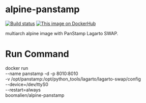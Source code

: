 # alpine-panstamp
[![Build status](https://ci.appveyor.com/api/projects/status/bhma7tmx0eje73ao/branch/master?svg=true)](https://ci.appveyor.com/project/boomalien/alpine-panstamp/branch/master)
[![This image on DockerHub](https://img.shields.io/docker/pulls/boomalien/alpine-panstamp.svg)](https://hub.docker.com/r/boomalien/alpine-panstamp/)


multiarch alpine image with PanStamp Lagarto SWAP.

# Run Command
docker run \
        --name panstamp -d -p 8010:8010 \
        -v /opt/panstamp:/opt/python_tools/lagarto/lagarto-swap/config \
        --device=/dev/ttyS0 \
        --restart=always \
        boomalien/alpine-panstamp

